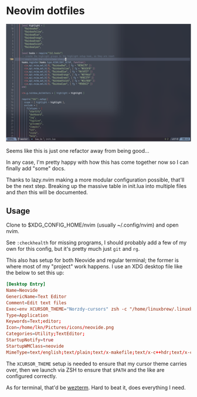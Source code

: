 # Neovim dotfiles

![preview](.github/assets/preview.png)

Seems like this is just one refactor away from being good...

In any case, I'm pretty happy with how this has come together now so I can
finally add "some" docs.

Thanks to lazy.nvim making a more modular configuration possible, that'll be
the next step. Breaking up the massive table in init.lua into multiple files
and _then_ this will be documented.

## Usage

Clone to $XDG_CONFIG_HOME/nvim (usually ~/.config/nvim) and open nvim.

See `:checkhealth` for missing programs, I should probably add a few of my own
for this config, but it's pretty much just `git` and `rg`.

This also has setup for both Neovide and regular terminal; the former is where
most of my "project" work happens. I use an XDG desktop file like the below to
set this up:

```conf
[Desktop Entry]
Name=Neovide
GenericName=Text Editor
Comment=Edit text files
Exec=env XCURSOR_THEME="Norzdy-cursors" zsh -c "/home/linuxbrew/.linuxbrew/bin/neovide  %F"
Type=Application
Keywords=Text;editor;
Icon=/home/lkn/Pictures/icons/neovide.png
Categories=Utility;TextEditor;
StartupNotify=true
StartupWMClass=neovide
MimeType=text/english;text/plain;text/x-makefile;text/x-c++hdr;text/x-c++src;text/x-chdr;text/x-csrc;text/x-java;text/x-moc;text/x-pascal;text/x-tcl;text/x-tex;application/x-shellscript;text/x-c;text/x-c++;
```

The `XCURSOR_THEME` setup is needed to ensure that my cursor theme carries
over, then we launch via ZSH to ensure that `$PATH` and the like are configured
correctly.

As for terminal, that'd be [wezterm](https://wezfurlong.org/wezterm/). Hard to
beat it, does everything I need.
